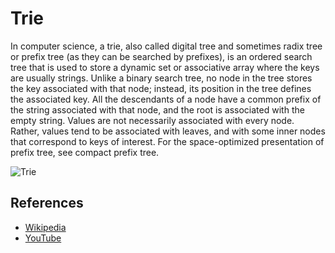 # Trie

In computer science, a trie, also called digital tree and sometimes 
radix tree or prefix tree (as they can be searched by prefixes), 
is an ordered search tree that is 
used to store a dynamic set or associative array where the keys 
are usually strings. Unlike a binary search tree, no node in the 
tree stores the key associated with that node; instead, its 
position in the tree defines the associated key.
All the descendants of a node have a common prefix of the string
associated with that node, and the root is associated with the 
empty string. Values are not necessarily associated with every 
node. Rather, values tend to be associated with leaves, 
and with some inner nodes that correspond to keys of interest. 
For the space-optimized presentation of prefix tree, see compact 
prefix tree.

![Trie](https://upload.wikimedia.org/wikipedia/commons/b/be/Trie_example.svg)

## References

- [Wikipedia](https://en.wikipedia.org/wiki/Trie)
- [YouTube](https://www.youtube.com/watch?v=zIjfhVPRZCg&list=PLLXdhg_r2hKA7DPDsunoDZ-Z769jWn4R8&index=7&t=0s)
